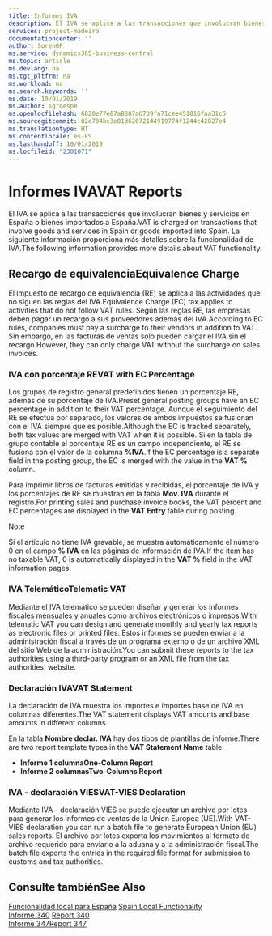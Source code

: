 ```yaml
---
title: Informes IVA
description: El IVA se aplica a las transacciones que involucran bienes y servicios en España o bienes importados a España. La siguiente información proporciona más detalles sobre la funcionalidad de IVA.
services: project-madeira
documentationcenter: ''
author: SorenGP
ms.service: dynamics365-business-central
ms.topic: article
ms.devlang: na
ms.tgt_pltfrm: na
ms.workload: na
ms.search.keywords: ''
ms.date: 10/01/2019
ms.author: sgroespe
ms.openlocfilehash: 6820e77e87a8887a6739fa71cee451816faa31c5
ms.sourcegitcommit: 02e704bc3e01d62072144919774f1244c42827e4
ms.translationtype: HT
ms.contentlocale: es-ES
ms.lasthandoff: 10/01/2019
ms.locfileid: "2301071"
---
```

# <a name="vat-reports"></a><span data-ttu-id="9a657-104">Informes IVA</span><span class="sxs-lookup"><span data-stu-id="9a657-104">VAT Reports</span></span>
<span data-ttu-id="9a657-105">El IVA se aplica a las transacciones que involucran bienes y servicios en España o bienes importados a España.</span><span class="sxs-lookup"><span data-stu-id="9a657-105">VAT is charged on transactions that involve goods and services in Spain or goods imported into Spain.</span></span> <span data-ttu-id="9a657-106">La siguiente información proporciona más detalles sobre la funcionalidad de IVA.</span><span class="sxs-lookup"><span data-stu-id="9a657-106">The following information provides more details about VAT functionality.</span></span>  

## <a name="equivalence-charge"></a><span data-ttu-id="9a657-107">Recargo de equivalencia</span><span class="sxs-lookup"><span data-stu-id="9a657-107">Equivalence Charge</span></span>  
<span data-ttu-id="9a657-108">El impuesto de recargo de equivalencia (RE) se aplica a las actividades que no siguen las reglas del IVA.</span><span class="sxs-lookup"><span data-stu-id="9a657-108">Equivalence Charge (EC) tax applies to activities that do not follow VAT rules.</span></span> <span data-ttu-id="9a657-109">Según las reglas RE, las empresas deben pagar un recargo a sus proveedores además del IVA.</span><span class="sxs-lookup"><span data-stu-id="9a657-109">According to EC rules, companies must pay a surcharge to their vendors in addition to VAT.</span></span> <span data-ttu-id="9a657-110">Sin embargo, en las facturas de ventas sólo pueden cargar el IVA sin el recargo.</span><span class="sxs-lookup"><span data-stu-id="9a657-110">However, they can only charge VAT without the surcharge on sales invoices.</span></span>  

### <a name="vat-with-ec-percentage"></a><span data-ttu-id="9a657-111">IVA con porcentaje RE</span><span class="sxs-lookup"><span data-stu-id="9a657-111">VAT with EC Percentage</span></span>  
<span data-ttu-id="9a657-112">Los grupos de registro general predefinidos tienen un porcentaje RE, además de su porcentaje de IVA.</span><span class="sxs-lookup"><span data-stu-id="9a657-112">Preset general posting groups have an EC percentage in addition to their VAT percentage.</span></span> <span data-ttu-id="9a657-113">Aunque el seguimiento del RE se efectúa por separado, los valores de ambos impuestos se fusionan con el IVA siempre que es posible.</span><span class="sxs-lookup"><span data-stu-id="9a657-113">Although the EC is tracked separately, both tax values are merged with VAT when it is possible.</span></span> <span data-ttu-id="9a657-114">Si en la tabla de grupo contable el porcentaje RE es un campo independiente, el RE se fusiona con el valor de la columna **%IVA**.</span><span class="sxs-lookup"><span data-stu-id="9a657-114">If the EC percentage is a separate field in the posting group, the EC is merged with the value in the **VAT %** column.</span></span>  

<span data-ttu-id="9a657-115">Para imprimir libros de facturas emitidas y recibidas, el porcentaje de IVA y los porcentajes de RE se muestran en la tabla **Mov. IVA** durante el registro.</span><span class="sxs-lookup"><span data-stu-id="9a657-115">For printing sales and purchase invoice books, the VAT percent and EC percentages are displayed in the **VAT Entry** table during posting.</span></span>  

> [!NOTE]  
>  <span data-ttu-id="9a657-116">Si el artículo no tiene IVA gravable, se muestra automáticamente el número 0 en el campo **% IVA** en las páginas de información de IVA.</span><span class="sxs-lookup"><span data-stu-id="9a657-116">If the item has no taxable VAT, 0 is automatically displayed in the **VAT %** field in the VAT information pages.</span></span>  

### <a name="telematic-vat"></a><span data-ttu-id="9a657-117">IVA Telemático</span><span class="sxs-lookup"><span data-stu-id="9a657-117">Telematic VAT</span></span>  
<span data-ttu-id="9a657-118">Mediante el IVA telemático se pueden diseñar y generar los informes fiscales mensuales y anuales como archivos electrónicos o impresos.</span><span class="sxs-lookup"><span data-stu-id="9a657-118">With telematic VAT you can design and generate monthly and yearly tax reports as electronic files or printed files.</span></span> <span data-ttu-id="9a657-119">Estos informes se pueden enviar a la administración fiscal a través de un programa externo o de un archivo XML del sitio Web de la administración.</span><span class="sxs-lookup"><span data-stu-id="9a657-119">You can submit these reports to the tax authorities using a third-party program or an XML file from the tax authorities' website.</span></span>  

### <a name="vat-statement"></a><span data-ttu-id="9a657-120">Declaración IVA</span><span class="sxs-lookup"><span data-stu-id="9a657-120">VAT Statement</span></span>  
<span data-ttu-id="9a657-121">La declaración de IVA muestra los importes e importes base de IVA en columnas diferentes.</span><span class="sxs-lookup"><span data-stu-id="9a657-121">The VAT statement displays VAT amounts and base amounts in different columns.</span></span>  

<span data-ttu-id="9a657-122">En la tabla **Nombre declar. IVA** hay dos tipos de plantillas de informe:</span><span class="sxs-lookup"><span data-stu-id="9a657-122">There are two report template types in the **VAT Statement Name** table:</span></span>  

- <span data-ttu-id="9a657-123">**Informe 1 columna**</span><span class="sxs-lookup"><span data-stu-id="9a657-123">**One-Column Report**</span></span>  
- <span data-ttu-id="9a657-124">**Informe 2 columnas**</span><span class="sxs-lookup"><span data-stu-id="9a657-124">**Two-Columns Report**</span></span>  

### <a name="vat-vies-declaration"></a><span data-ttu-id="9a657-125">IVA - declaración VIES</span><span class="sxs-lookup"><span data-stu-id="9a657-125">VAT-VIES Declaration</span></span>  
<span data-ttu-id="9a657-126">Mediante IVA - declaración VIES se puede ejecutar un archivo por lotes para generar los informes de ventas de la Union Europea (UE).</span><span class="sxs-lookup"><span data-stu-id="9a657-126">With VAT-VIES declaration you can run a batch file to generate European Union (EU) sales reports.</span></span> <span data-ttu-id="9a657-127">El archivo por lotes exporta los movimientos al formato de archivo requerido para enviarlo a la aduana y a la administración fiscal.</span><span class="sxs-lookup"><span data-stu-id="9a657-127">The batch file exports the entries in the required file format for submission to customs and tax authorities.</span></span>  

## <a name="see-also"></a><span data-ttu-id="9a657-128">Consulte también</span><span class="sxs-lookup"><span data-stu-id="9a657-128">See Also</span></span>  
 <span data-ttu-id="9a657-129">[Funcionalidad local para España](spain-local-functionality.md) </span><span class="sxs-lookup"><span data-stu-id="9a657-129">[Spain Local Functionality](spain-local-functionality.md) </span></span>  
 <span data-ttu-id="9a657-130">[Informe 340](report-340.md) </span><span class="sxs-lookup"><span data-stu-id="9a657-130">[Report 340](report-340.md) </span></span>  
 [<span data-ttu-id="9a657-131">Informe 347</span><span class="sxs-lookup"><span data-stu-id="9a657-131">Report 347</span></span>](report-347.md)
